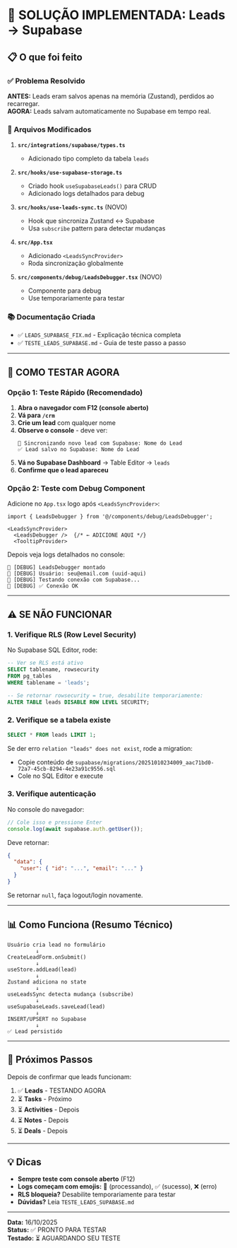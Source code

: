 # 🚀 SOLUÇÃO IMPLEMENTADA: Leads → Supabase

## 📋 O que foi feito

### ✅ Problema Resolvido
**ANTES:** Leads eram salvos apenas na memória (Zustand), perdidos ao recarregar.  
**AGORA:** Leads salvam automaticamente no Supabase em tempo real.

### 🔧 Arquivos Modificados

1. **`src/integrations/supabase/types.ts`**
   - Adicionado tipo completo da tabela `leads`

2. **`src/hooks/use-supabase-storage.ts`**
   - Criado hook `useSupabaseLeads()` para CRUD
   - Adicionado logs detalhados para debug

3. **`src/hooks/use-leads-sync.ts`** (NOVO)
   - Hook que sincroniza Zustand ↔ Supabase
   - Usa `subscribe` pattern para detectar mudanças

4. **`src/App.tsx`**
   - Adicionado `<LeadsSyncProvider>`
   - Roda sincronização globalmente

5. **`src/components/debug/LeadsDebugger.tsx`** (NOVO)
   - Componente para debug
   - Use temporariamente para testar

### 📚 Documentação Criada

- ✅ `LEADS_SUPABASE_FIX.md` - Explicação técnica completa
- ✅ `TESTE_LEADS_SUPABASE.md` - Guia de teste passo a passo

---

## 🧪 COMO TESTAR AGORA

### Opção 1: Teste Rápido (Recomendado)

1. **Abra o navegador com F12 (console aberto)**
2. **Vá para `/crm`**
3. **Crie um lead** com qualquer nome
4. **Observe o console** - deve ver:
   ```
   🔄 Sincronizando novo lead com Supabase: Nome do Lead
   ✅ Lead salvo no Supabase: Nome do Lead
   ```
5. **Vá no Supabase Dashboard** → Table Editor → `leads`
6. **Confirme que o lead apareceu**

### Opção 2: Teste com Debug Component

Adicione no `App.tsx` logo após `<LeadsSyncProvider>`:

```tsx
import { LeadsDebugger } from '@/components/debug/LeadsDebugger';

<LeadsSyncProvider>
  <LeadsDebugger />  {/* ← ADICIONE AQUI */}
  <TooltipProvider>
```

Depois veja logs detalhados no console:
```
🐛 [DEBUG] LeadsDebugger montado
🐛 [DEBUG] Usuário: seu@email.com (uuid-aqui)
🐛 [DEBUG] Testando conexão com Supabase...
🐛 [DEBUG] ✅ Conexão OK
```

---

## ⚠️ SE NÃO FUNCIONAR

### 1. Verifique RLS (Row Level Security)

No Supabase SQL Editor, rode:

```sql
-- Ver se RLS está ativo
SELECT tablename, rowsecurity 
FROM pg_tables 
WHERE tablename = 'leads';

-- Se retornar rowsecurity = true, desabilite temporariamente:
ALTER TABLE leads DISABLE ROW LEVEL SECURITY;
```

### 2. Verifique se a tabela existe

```sql
SELECT * FROM leads LIMIT 1;
```

Se der erro `relation "leads" does not exist`, rode a migration:
- Copie conteúdo de `supabase/migrations/20251010234009_aac71bd0-72a7-45cb-8294-4e23a91c9556.sql`
- Cole no SQL Editor e execute

### 3. Verifique autenticação

No console do navegador:
```javascript
// Cole isso e pressione Enter
console.log(await supabase.auth.getUser());
```

Deve retornar:
```json
{
  "data": {
    "user": { "id": "...", "email": "..." }
  }
}
```

Se retornar `null`, faça logout/login novamente.

---

## 📊 Como Funciona (Resumo Técnico)

```
Usuário cria lead no formulário
         ↓
CreateLeadForm.onSubmit()
         ↓
useStore.addLead(lead)
         ↓
Zustand adiciona no state
         ↓
useLeadsSync detecta mudança (subscribe)
         ↓
useSupabaseLeads.saveLead(lead)
         ↓
INSERT/UPSERT no Supabase
         ↓
✅ Lead persistido
```

---

## 🎯 Próximos Passos

Depois de confirmar que leads funcionam:

1. ✅ **Leads** - TESTANDO AGORA
2. ⏳ **Tasks** - Próximo
3. ⏳ **Activities** - Depois
4. ⏳ **Notes** - Depois
5. ⏳ **Deals** - Depois

---

## 💡 Dicas

- **Sempre teste com console aberto** (F12)
- **Logs começam com emojis:** 🔄 (processando), ✅ (sucesso), ❌ (erro)
- **RLS bloqueia?** Desabilite temporariamente para testar
- **Dúvidas?** Leia `TESTE_LEADS_SUPABASE.md`

---

**Data:** 16/10/2025  
**Status:** ✅ PRONTO PARA TESTAR  
**Testado:** ⏳ AGUARDANDO SEU TESTE
